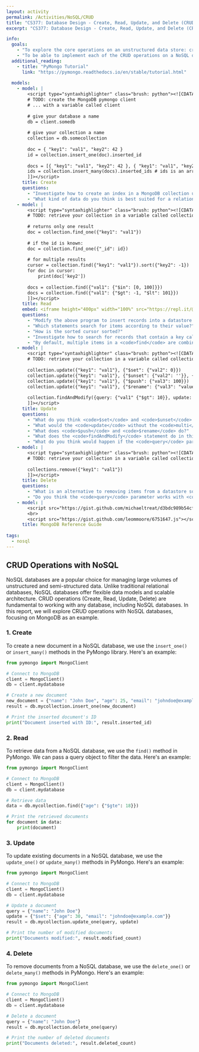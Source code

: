 ```yaml
---
layout: activity
permalink: /Activities/NoSQL/CRUD
title: "CS377: Database Design - Create, Read, Update, and Delete (CRUD) with NoSQL"
excerpt: "CS377: Database Design - Create, Read, Update, and Delete (CRUD) with NoSQL"

info:
  goals: 
    - "To explore the core operations on an unstructured data store: create, update, read, and delete (CRUD)"
    - "To be able to implement each of the CRUD operations on a NoSQL database in Python"
  additional_reading:
    - title: "PyMongo Tutorial"
      link: "https://pymongo.readthedocs.io/en/stable/tutorial.html"
    
  models:
    - model: |
        <script type="syntaxhighlighter" class="brush: python"><![CDATA[    
        # TODO: create the MongoDB pymongo client 
        # ... with a variable called client
        
        # give your database a name
        db = client.somedb
        
        # give your collection a name
        collection = db.somecollection
        
        doc = { "key1": "val1", "key2": 42 }
        id = collection.insert_one(doc).inserted_id
        
        docs = [{ "key1": "val1", "key2": 42 }, { "key1": "val1", "key2": 1 }]
        ids = collection.insert_many(docs).inserted_ids # ids is an array
        ]]></script>
      title: Create
      questions:
        - "Investigate how to create an index in a MongoDB collection using PyMongo."
        - "What kind of data do you think is best suited for a relational database, and what kind might be better suited for this non-relational approach?  As a group, write down three examples of each.  Let's compare with the class and see who has the most unique ideas!"
    - model: |
        <script type="syntaxhighlighter" class="brush: python"><![CDATA[    
        # TODO: retrieve your collection in a variable called collection
        
        # returns only one result
        doc = collection.find_one({"key1": "val1"})
        
        # if the id is known:
        doc = collection.find_one({"_id": id})
        
        # for multiple results
        cursor = collection.find({"key1": "val1"}).sort({"key2": -1})
        for doc in cursor:
            print(doc['key2'])
                
        docs = collection.find({"val1": {"$in": [0, 100]}})
        docs = collection.find({"val1": {"$gt": -1, "$lt": 101}})
        ]]></script>
      title: Read
      embed: <iframe height="400px" width="100%" src="https://repl.it/@BillJr99/PythonMongoDBExample?lite=true" scrolling="no" frameborder="no" allowtransparency="true" allowfullscreen="true" sandbox="allow-forms allow-pointer-lock allow-popups allow-same-origin allow-scripts allow-modals"></iframe>    
      questions:
        - "Modify the above program to insert records into a datastore and query them, iterating over the results."
        - "Which statements search for items according to their value?"
        - "How is the sorted cursor sorted?"
        - "Investigate how to search for records that contain a key called <code>val3</code> in your collection.  <strong>Hint: consider the <code>$exists</code> clause.</strong>"
        - "By default, multiple items in a <code>find</code> are combined using a boolean <code>AND</code> operation.  Investigate how to search by combining search terms with an <code>OR</code>.  <strong>Hint: Consider the <code>$or</code> clause.</strong>"
    - model: |
        <script type="syntaxhighlighter" class="brush: python"><![CDATA[        
        # TODO: retrieve your collection in a variable called collection
        
        collection.update({"key1": "val1"}, {"$set": {"val2": 0}})
        collection.update({"key1": "val1"}, {"$unset": {"val2": ''}}, {"multi": true})
        collection.update({"key1": "val1"}, {"$push": {"val3": 100}})
        collection.update({"key1": "val1"}, {"$rename": {"val3": "value"}})
        
        collection.findAndModify({query: {"val1" {"$gt": 10}}, update: {"$inc", {"val1": 1}}})
        ]]></script>
      title: Update
      questions:
        - "What do you think <code>$set</code> and <code>$unset</code> do?"
        - "What would the <code>update</code> without the <code>multi</code> modifier do?"
        - "What does <code>$push</code> and <code>$rename</code> do?"
        - "What does the <code>findAndModify</code> statement do in this example?"
        - "What do you think would happen if the <code>query</code> parameter is set to <code>{}</code> in the <code>find</code> and <code>update</code> statements above?"
    - model: |
        <script type="syntaxhighlighter" class="brush: python"><![CDATA[        
        # TODO: retrieve your collection in a variable called collection
        
        collections.remove({"key1": "val1"})
        ]]></script>
      title: Delete
      questions:
        - "What is an alternative to removing items from a datastore so that you never actually delete anything, while omitting &quot;removed&quot; records from your queries?"
        - "Do you think the <code>query</code> parameter works with <code>remove</code>?  Try it out, and remove all items from the collection whose <code>val1</code> value is greater than 42!"
    - model: |
        <script src="https://gist.github.com/michaeltreat/d3bdc989b54cff969df86484e091fd0c.js"></script>
        <br>
        <script src="https://gist.github.com/leommoore/6751647.js"></script>
      title: MongoDB Reference Guide    
        
tags:
  - nosql  
---
```


## CRUD Operations with NoSQL

NoSQL databases are a popular choice for managing large volumes of unstructured and semi-structured data. Unlike traditional relational databases, NoSQL databases offer flexible data models and scalable architecture. CRUD operations (Create, Read, Update, Delete) are fundamental to working with any database, including NoSQL databases. In this report, we will explore CRUD operations with NoSQL databases, focusing on MongoDB as an example.

### 1. Create
To create a new document in a NoSQL database, we use the `insert_one()` or `insert_many()` methods in the PyMongo library. Here's an example:

```python
from pymongo import MongoClient

# Connect to MongoDB
client = MongoClient()
db = client.mydatabase

# Create a new document
new_document = {"name": "John Doe", "age": 25, "email": "johndoe@example.com"}
result = db.mycollection.insert_one(new_document)

# Print the inserted document's ID
print("Document inserted with ID:", result.inserted_id)
```

### 2. Read
To retrieve data from a NoSQL database, we use the `find()` method in PyMongo. We can pass a query object to filter the data. Here's an example:

```python
from pymongo import MongoClient

# Connect to MongoDB
client = MongoClient()
db = client.mydatabase

# Retrieve data
data = db.mycollection.find({"age": {"$gte": 18}})

# Print the retrieved documents
for document in data:
    print(document)
```

### 3. Update
To update existing documents in a NoSQL database, we use the `update_one()` or `update_many()` methods in PyMongo. Here's an example:

```python
from pymongo import MongoClient

# Connect to MongoDB
client = MongoClient()
db = client.mydatabase

# Update a document
query = {"name": "John Doe"}
update = {"$set": {"age": 30, "email": "johndoe@example.com"}}
result = db.mycollection.update_one(query, update)

# Print the number of modified documents
print("Documents modified:", result.modified_count)
```

### 4. Delete
To remove documents from a NoSQL database, we use the `delete_one()` or `delete_many()` methods in PyMongo. Here's an example:

```python
from pymongo import MongoClient

# Connect to MongoDB
client = MongoClient()
db = client.mydatabase

# Delete a document
query = {"name": "John Doe"}
result = db.mycollection.delete_one(query)

# Print the number of deleted documents
print("Documents deleted:", result.deleted_count)
```

